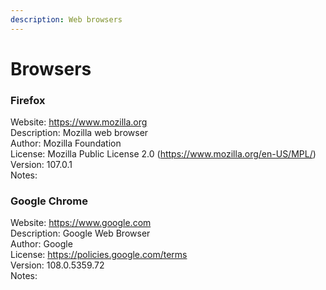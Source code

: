 ```yaml
---
description: Web browsers  
---  
```

  
# Browsers  
  
### Firefox   
Website: https://www.mozilla.org  
Description: Mozilla web browser  
Author: Mozilla Foundation  
License: Mozilla Public License 2.0 (https://www.mozilla.org/en-US/MPL/)  
Version: 107.0.1  
Notes:   
  
### Google Chrome  
Website: https://www.google.com  
Description: Google Web Browser  
Author: Google  
License: https://policies.google.com/terms  
Version: 108.0.5359.72  
Notes:   
  
